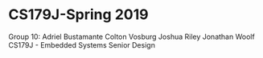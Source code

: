 # CS179J-Spring 2019
Group 10:
  Adriel Bustamante
  Colton Vosburg
  Joshua Riley
  Jonathan Woolf
CS179J - Embedded Systems Senior Design

